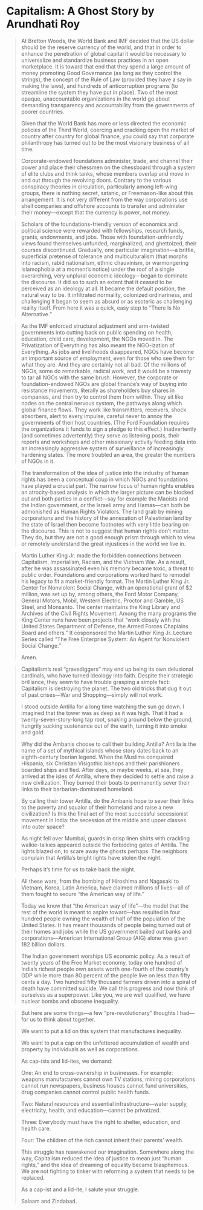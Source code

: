 # Capitalism: A Ghost Story by Arundhati Roy #
> At Bretton Woods, the World Bank and IMF decided that the US dollar should be the reserve currency of the world, and that in order to enhance the penetration of global capital it would be necessary to universalize and standardize business practices in an open marketplace. It is toward that end that they spend a large amount of money promoting Good Governance (as long as they control the strings), the concept of the Rule of Law (provided they have a say in making the laws), and hundreds of anticorruption programs (to streamline the system they have put in place). Two of the most opaque, unaccountable organizations in the world go about demanding transparency and accountability from the governments of poorer countries.  
>
> Given that the World Bank has more or less directed the economic policies of the Third World, coercing and cracking open the market of country after country for global finance, you could say that corporate philanthropy has turned out to be the most visionary business of all time.  
>
> Corporate-endowed foundations administer, trade, and channel their power and place their chessmen on the chessboard through a system of elite clubs and think tanks, whose members overlap and move in and out through the revolving doors. Contrary to the various conspiracy theories in circulation, particularly among left-wing groups, there is nothing secret, satanic, or Freemason-like about this arrangement. It is not very different from the way corporations use shell companies and offshore accounts to transfer and administer their money—except that the currency is power, not money.  
>

> Scholars of the foundations-friendly version of economics and political science were rewarded with fellowships, research funds, grants, endowments, and jobs. Those with foundation-unfriendly views found themselves unfunded, marginalized, and ghettoized, their courses discontinued. Gradually, one particular imagination—a brittle, superficial pretense of tolerance and multiculturalism (that morphs into racism, rabid nationalism, ethnic chauvinism, or warmongering Islamophobia at a moment’s notice) under the roof of a single overarching, very unplural economic ideology—began to dominate the discourse. It did so to such an extent that it ceased to be perceived as an ideology at all. It became the default position, the natural way to be. It infiltrated normality, colonized ordinariness, and challenging it began to seem as absurd or as esoteric as challenging reality itself. From here it was a quick, easy step to “There Is No Alternative.”  
>

> As the IMF enforced structural adjustment and arm-twisted governments into cutting back on public spending on health, education, child care, development, the NGOs moved in. The Privatization of Everything has also meant the NGO-ization of Everything. As jobs and livelihoods disappeared, NGOs have become an important source of employment, even for those who see them for what they are. And they are certainly not all bad. Of the millions of NGOs, some do remarkable, radical work, and it would be a travesty to tar all NGOs with the same brush. However, the corporate or foundation-endowed NGOs are global finance’s way of buying into resistance movements, literally as shareholders buy shares in companies, and then try to control them from within. They sit like nodes on the central nervous system, the pathways along which global finance flows. They work like transmitters, receivers, shock absorbers, alert to every impulse, careful never to annoy the governments of their host countries. (The Ford Foundation requires the organizations it funds to sign a pledge to this effect.) Inadvertently (and sometimes advertently) they serve as listening posts, their reports and workshops and other missionary activity feeding data into an increasingly aggressive system of surveillance of increasingly hardening states. The more troubled an area, the greater the numbers of NGOs in it.  
>

> The transformation of the idea of justice into the industry of human rights has been a conceptual coup in which NGOs and foundations have played a crucial part. The narrow focus of human rights enables an atrocity-based analysis in which the larger picture can be blocked out and both parties in a conflict—say for example the Maoists and the Indian government, or the Israeli army and Hamas—can both be admonished as Human Rights Violators. The land grab by mining corporations and the history of the annexation of Palestinian land by the state of Israel then become footnotes with very little bearing on the discourse. This is not to suggest that human rights don’t matter. They do, but they are not a good enough prism through which to view or remotely understand the great injustices in the world we live in.  
>

> Martin Luther King Jr. made the forbidden connections between Capitalism, Imperialism, Racism, and the Vietnam War. As a result, after he was assassinated even his memory became toxic, a threat to public order. Foundations and corporations worked hard to remodel his legacy to fit a market-friendly format. The Martin Luther King Jr. Center for Nonviolent Social Change, with an operational grant of $2 million, was set up by, among others, the Ford Motor Company, General Motors, Mobil, Western Electric, Proctor and Gamble, US Steel, and Monsanto. The center maintains the King Library and Archives of the Civil Rights Movement. Among the many programs the King Center runs have been projects that “work closely with the United States Department of Defense, the Armed Forces Chaplains Board and others.” It cosponsored the Martin Luther King Jr. Lecture Series called “The Free Enterprise System: An Agent for Nonviolent Social Change.”  
>
> Amen.  
>

> Capitalism’s real “gravediggers” may end up being its own delusional cardinals, who have turned ideology into faith. Despite their strategic brilliance, they seem to have trouble grasping a simple fact: Capitalism is destroying the planet. The two old tricks that dug it out of past crises—War and Shopping—simply will not work.  
>
> I stood outside Antilla for a long time watching the sun go down. I imagined that the tower was as deep as it was high. That it had a twenty-seven-story-long tap root, snaking around below the ground, hungrily sucking sustenance out of the earth, turning it into smoke and gold.  
>
> Why did the Ambanis choose to call their building Antilla? Antilla is the name of a set of mythical islands whose story dates back to an eighth-century Iberian legend. When the Muslims conquered Hispania, six Christian Visigothic bishops and their parishioners boarded ships and fled. After days, or maybe weeks, at sea, they arrived at the isles of Antilla, where they decided to settle and raise a new civilization. They burned their boats to permanently sever their links to their barbarian-dominated homeland.  
>
> By calling their tower Antilla, do the Ambanis hope to sever their links to the poverty and squalor of their homeland and raise a new civilization? Is this the final act of the most successful secessionist movement in India: the secession of the middle and upper classes into outer space?  
>
> As night fell over Mumbai, guards in crisp linen shirts with crackling walkie-talkies appeared outside the forbidding gates of Antilla. The lights blazed on, to scare away the ghosts perhaps. The neighbors complain that Antilla’s bright lights have stolen the night.  
>
> Perhaps it’s time for us to take back the night.  
>

> All these wars, from the bombing of Hiroshima and Nagasaki to Vietnam, Korea, Latin America, have claimed millions of lives—all of them fought to secure “the American way of life.”  
>
> Today we know that “the American way of life”—the model that the rest of the world is meant to aspire toward—has resulted in four hundred people owning the wealth of half of the population of the United States. It has meant thousands of people being turned out of their homes and jobs while the US government bailed out banks and corporations—American International Group (AIG) alone was given 182 billion dollars.  
>
> The Indian government worships US economic policy. As a result of twenty years of the Free Market economy, today one hundred of India’s richest people own assets worth one-fourth of the country’s GDP while more than 80 percent of the people live on less than fifty cents a day. Two hundred fifty thousand farmers driven into a spiral of death have committed suicide. We call this progress and now think of ourselves as a superpower. Like you, we are well qualified, we have nuclear bombs and obscene inequality.  
>

> But here are some things—a few “pre-revolutionary” thoughts I had—for us to think about together.  
>
> We want to put a lid on this system that manufactures inequality.  
>
> We want to put a cap on the unfettered accumulation of wealth and property by individuals as well as corporations.  
>
> As cap-ists and lid-ites, we demand:  
>
> One: An end to cross-ownership in businesses. For example: weapons manufacturers cannot own TV stations, mining corporations cannot run newspapers, business houses cannot fund universities, drug companies cannot control public health funds.  
>
> Two: Natural resources and essential infrastructure—water supply, electricity, health, and education—cannot be privatized.  
>
> Three: Everybody must have the right to shelter, education, and health care.  
>
> Four: The children of the rich cannot inherit their parents’ wealth.  
>
> This struggle has reawakened our imagination. Somewhere along the way, Capitalism reduced the idea of justice to mean just “human rights,” and the idea of dreaming of equality became blasphemous. We are not fighting to tinker with reforming a system that needs to be replaced.  
>
> As a cap-ist and a lid-ite, I salute your struggle.  
>
> Salaam and Zindabad.  
>
